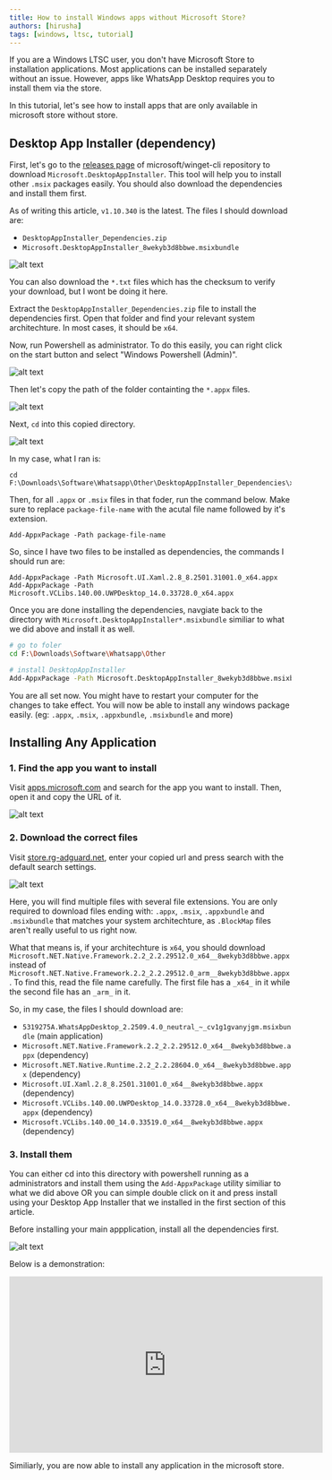 ```yaml
---
title: How to install Windows apps without Microsoft Store?
authors: [hirusha]
tags: [windows, ltsc, tutorial]
---
```


If you are a Windows LTSC user, you don't have Microsoft Store to installation applications. Most applications can be installed separately without an issue. However, apps like WhatsApp Desktop requires you to install them via the store.

In this tutorial, let's see how to install apps that are only available in microsoft store without store.

<!--truncate-->

## Desktop App Installer (dependency)

First, let's go to the [releases page](https://github.com/microsoft/winget-cli/releases/latest) of microsoft/winget-cli repository to download `Microsoft.DesktopAppInstaller`. This tool will help you to install other `.msix` packages easily. You should also download the dependencies and install them first.

As of writing this article, `v1.10.340` is the latest. The files I should download are:

- `DesktopAppInstaller_Dependencies.zip`
- `Microsoft.DesktopAppInstaller_8wekyb3d8bbwe.msixbundle`

![alt text](image.png)

You can also download the `*.txt` files which has the checksum to verify your download, but I wont be doing it here.

Extract the `DesktopAppInstaller_Dependencies.zip` file to install the dependencies first. Open that folder and find your relevant system architechture. In most cases, it should be `x64`.

Now, run Powershell as administrator. To do this easily, you can right click on the start button and select "Windows Powershell (Admin)".

![alt text](image-1.png)

Then let's copy the path of the folder containting the `*.appx` files.

![alt text](image-2.png)

Next, `cd` into this copied directory.

![alt text](image-3.png)

In my case, what I ran is:

```
cd F:\Downloads\Software\Whatsapp\Other\DesktopAppInstaller_Dependencies\x64
```

Then, for all `.appx` or `.msix` files in that foder, run the command below. Make sure to replace `package-file-name` with the acutal file name followed by it's extension.

```
Add-AppxPackage -Path package-file-name
```

So, since I have two files to be installed as dependencies, the commands I should run are:

```
Add-AppxPackage -Path Microsoft.UI.Xaml.2.8_8.2501.31001.0_x64.appx
Add-AppxPackage -Path Microsoft.VCLibs.140.00.UWPDesktop_14.0.33728.0_x64.appx
```

Once you are done installing the dependencies, navgiate back to the directory with `Microsoft.DesktopAppInstaller*.msixbundle` similiar to what we did above and install it as well.

```bash
# go to foler
cd F:\Downloads\Software\Whatsapp\Other

# install DesktopAppInstaller
Add-AppxPackage -Path Microsoft.DesktopAppInstaller_8wekyb3d8bbwe.msixbundle
```

You are all set now. You might have to restart your computer for the changes to take effect. You will now be able to install any windows package easily. (eg: `.appx`, `.msix`, `.appxbundle`, `.msixbundle` and more)

## Installing Any Application

### 1. Find the app you want to install

Visit [apps.microsoft.com](https://apps.microsoft.com/) and search for the app you want to install. Then, open it and copy the URL of it.

![alt text](image-4.png)

### 2. Download the correct files

Visit [store.rg-adguard.net](https://store.rg-adguard.net/), enter your copied url and press search with the default search settings.

![alt text](image-5.png)

Here, you will find multiple files with several file extensions. You are only required to download files ending with: `.appx`, `.msix`, `.appxbundle` and `.msixbundle` that matches your system architechture, as `.BlockMap` files aren't really useful to us right now.

What that means is, if your architechture is `x64`, you should download `Microsoft.NET.Native.Framework.2.2_2.2.29512.0_x64__8wekyb3d8bbwe.appx` instead of `Microsoft.NET.Native.Framework.2.2_2.2.29512.0_arm__8wekyb3d8bbwe.appx`. To find this, read the file name carefully. The first file has a `_x64_` in it while the second file has an `_arm_` in it.

So, in my case, the files I should download are:

- `5319275A.WhatsAppDesktop_2.2509.4.0_neutral_~_cv1g1gvanyjgm.msixbundle` (main application)
- `Microsoft.NET.Native.Framework.2.2_2.2.29512.0_x64__8wekyb3d8bbwe.appx` (dependency)
- `Microsoft.NET.Native.Runtime.2.2_2.2.28604.0_x64__8wekyb3d8bbwe.appx` (dependency)
- `Microsoft.UI.Xaml.2.8_8.2501.31001.0_x64__8wekyb3d8bbwe.appx` (dependency)
- `Microsoft.VCLibs.140.00.UWPDesktop_14.0.33728.0_x64__8wekyb3d8bbwe.appx` (dependency)
- `Microsoft.VCLibs.140.00_14.0.33519.0_x64__8wekyb3d8bbwe.appx` (dependency)

### 3. Install them

You can either cd into this directory with powershell running as a administrators and install them using the `Add-AppxPackage` utility similiar to what we did above OR you can simple double click on it and press install using your Desktop App Installer that we installed in the first section of this article.

Before installing your main appplication, install all the dependencies first.

![alt text](image-6.png)

Below is a demonstration:

<iframe width="560" height="315" src="https://www.youtube.com/embed/9iFUNl-uxdI?si=mQkt0VK36Z5ehUhR" title="YouTube video player" frameborder="0" allow="accelerometer; autoplay; clipboard-write; encrypted-media; gyroscope; picture-in-picture; web-share" referrerpolicy="strict-origin-when-cross-origin" allowfullscreen></iframe>

Similiarly, you are now able to install any application in the microsoft store.
